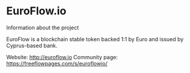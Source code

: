# EuroFlow.io
Information about the project

EuroFlow is a blockchain stable token backed 1:1 by Euro and issued by Cyprus-based bank. 

Website: http://euroflow.io
Community page: https://freeflowpages.com/s/euroflowio/
